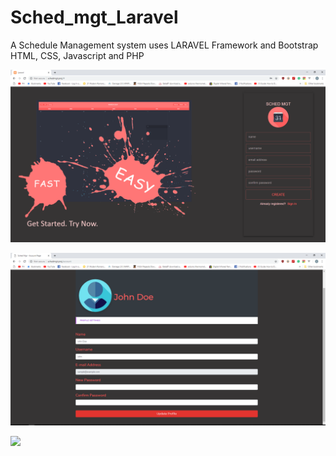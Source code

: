 # Sched_mgt_Laravel

A Schedule Management system uses 
LARAVEL Framework and Bootstrap
HTML, CSS, Javascript and PHP

![](images/register-schedmgt.PNG)

![](images/account-schedmgt1.PNG)

![](images/account-schedmgt4.PNG)
